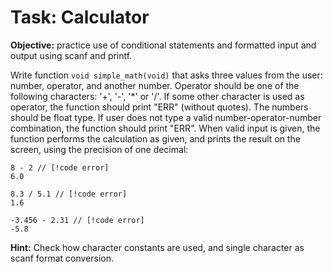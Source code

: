 # Task: Calculator

**Objective:** practice use of conditional statements and formatted
input and output using scanf and printf.

Write function `void simple_math(void)` that asks three values from the
user: number, operator, and another number. Operator should be one of
the following characters: \'+\', \'-\', \'\*\' or \'/\'. If some other
character is used as operator, the function should print \"ERR\"
(without quotes). The numbers should be float type. If user does not
type a valid number-operator-number combination, the function should
print \"ERR\". When valid input is given, the function performs the
calculation as given, and prints the result on the screen, using the
precision of one decimal:

```output
8 - 2 // [!code error]
6.0

8.3 / 5.1 // [!code error]
1.6

-3.456 - 2.31 // [!code error]
-5.8
```

**Hint:** Check how character constants are used, and single character
as scanf format conversion.